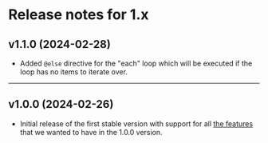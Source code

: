 # Release notes for 1.x

## v1.1.0 (2024-02-28)

- Added `@else` directive for the "each" loop which will be executed if the loop has no items to iterate over.

------

## v1.0.0 (2024-02-26)

- Initial release of the first stable version with support for all [the features](https://textwire.github.io/1.x/language-elements/) that we wanted to have in the 1.0.0 version.